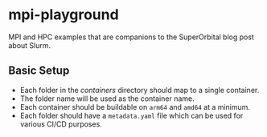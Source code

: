 # mpi-playground
MPI and HPC examples that are companions to the SuperOrbital blog post about Slurm.

## Basic Setup

- Each folder in the _containers_ directory should map to a single container.
- The folder name will be used as the container name.
- Each container should be buildable on `arm64` and `amd64` at a minimum.
- Each folder should have a `metadata.yaml` file which can be used for various CI/CD purposes.
